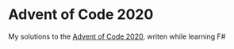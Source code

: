 # Advent of Code 2020

My solutions to the [Advent of Code 2020](https://adventofcode.com/), writen while learning F#

